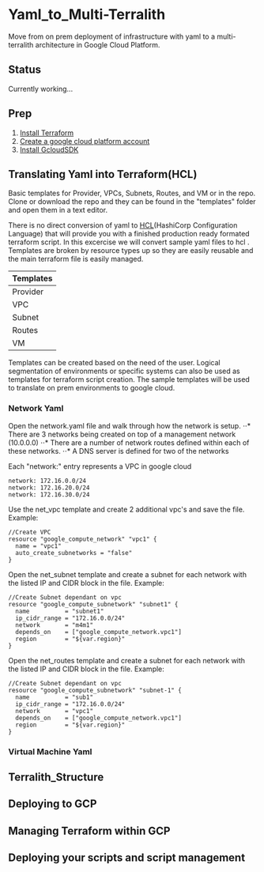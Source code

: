 # Yaml_to_Multi-Terralith
Move from on prem deployment of infrastructure with yaml to a multi-terralith architecture in Google Cloud Platform.

## Status
Currently working...

## Prep
1. [Install Terraform](https://www.terraform.io/intro/getting-started/install.html)
2. [Create a google cloud platform account](https://cloud.google.com/free/)
3. [Install GcloudSDK](https://www.terraform.io/intro/getting-started/install.html)

## Translating Yaml into Terraform(HCL)
Basic templates for Provider, VPCs, Subnets, Routes, and VM or in the repo.  Clone or download the repo and they can be found in the "templates" folder and open them in a text editor.

There is no direct conversion of yaml to [HCL](https://github.com/hashicorp/hcl)(HashiCorp Configuration Language) that will provide you with a finished production ready formated terraform script.  In this excercise we will convert sample yaml files to hcl .  Templates are broken by resource types up so they are easily reusable and the main terraform file is easily managed.

| Templates     | 
| ------------- |
| Provider      |
| VPC           | 
| Subnet        | 
| Routes        | 
| VM            |

Templates can be created based on the need of the user.  Logical segmentation of environments or specific systems can also be used as templates for terraform script creation. The sample templates will be used to translate on prem environments to google cloud. 

### Network Yaml
Open the network.yaml file and walk through how the network is setup.
⋅⋅* There are 3 networks being created on top of a management network (10.0.0.0)
⋅⋅* There are a number of network routes defined within each of these networks.
⋅⋅* A DNS server is defined for two of the networks

Each "network:" entry represents a VPC in google cloud
```
network: 172.16.0.0/24
network: 172.16.20.0/24
network: 172.16.30.0/24
```
Use the net_vpc template and create 2 additional vpc's and save the file.
Example:
```
//Create VPC
resource "google_compute_network" "vpc1" {
  name = "vpc1"
  auto_create_subnetworks = "false"
}
```
Open the net_subnet template and create a subnet for each network with the listed IP and CIDR block in the file.
Example:
```
//Create Subnet dependant on vpc
resource "google_compute_subnetwork" "subnet1" {
  name          = "subnet1"
  ip_cidr_range = "172.16.0.0/24"
  network       = "m4m1"
  depends_on    = ["google_compute_network.vpc1"]
  region        = "${var.region}"
}
```
Open the net_routes template and create a subnet for each network with the listed IP and CIDR block in the file.
Example:
```
//Create Subnet dependant on vpc
resource "google_compute_subnetwork" "subnet-1" {
  name          = "sub1"
  ip_cidr_range = "172.16.0.0/24"
  network       = "vpc1"
  depends_on    = ["google_compute_network.vpc1"]
  region        = "${var.region}"
}
```


### Virtual Machine Yaml


## Terralith_Structure

## Deploying to GCP

## Managing Terraform within GCP 

## Deploying your scripts and script management
